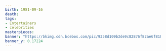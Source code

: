 ```yaml
---
birth: 1981-09-16
death:
tags: 
- Entertainers
- celebrities
masterpieces:
banner: "https://bkimg.cdn.bcebos.com/pic/9358d109b3de9c82876f82ae6f81800a19d8438c?x-bce-process=image/watermark,image_d2F0ZXIvYmFpa2UxNTA=,g_7,xp_5,yp_5"
banner_y: 0.17224
---
```

